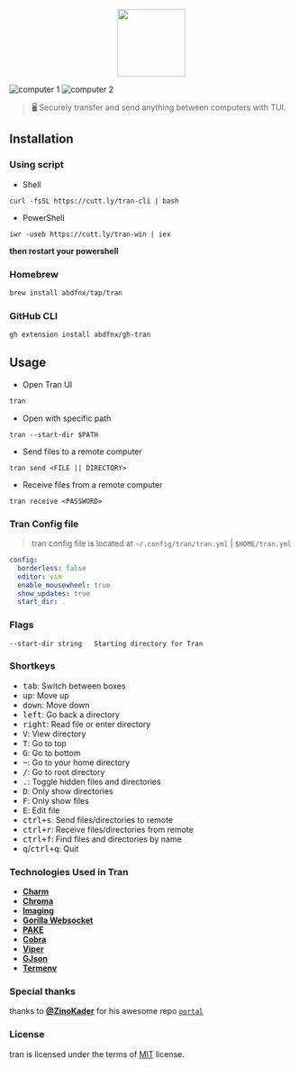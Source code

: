 <p align="center">
  <img src="https://raw.githubusercontent.com/abdfnx/tran/main/.github/assets/logo.svg" height="120px" />
</p>

![computer 1](https://user-images.githubusercontent.com/64256993/152999023-fbbe04aa-a4b5-449c-b589-27e1169cf851.gif)
![computer 2](https://user-images.githubusercontent.com/64256993/153002664-9c3db89e-5c71-4555-afa0-3866e37f5339.gif)

> 🖥️ Securely transfer and send anything between computers with TUI.

## Installation

### Using script

* Shell

```
curl -fsSL https://cutt.ly/tran-cli | bash
```

* PowerShell

```
iwr -useb https://cutt.ly/tran-win | iex
```

**then restart your powershell**

### Homebrew

```bash
brew install abdfnx/tap/tran
```

### GitHub CLI

```bash
gh extension install abdfnx/gh-tran
```

## Usage

* Open Tran UI

```bash
tran
```

* Open with specific path

```
tran --start-dir $PATH
```

* Send files to a remote computer

```
tran send <FILE || DIRECTORY>
```

* Receive files from a remote computer

```
tran receive <PASSWORD>
```

### Tran Config file

> tran config file is located at `~/.config/tran/tran.yml` | `$HOME/tran.yml`

```yml
config:
  borderless: false
  editor: vim
  enable_mousewheel: true
  show_updates: true
  start_dir: .
```

### Flags

```
--start-dir string   Starting directory for Tran
```

### Shortkeys

* <kbd>tab</kbd>: Switch between boxes
* <kbd>up</kbd>: Move up
* <kbd>down</kbd>: Move down
* <kbd>left</kbd>: Go back a directory
* <kbd>right</kbd>: Read file or enter directory
* <kbd>V</kbd>: View directory
* <kbd>T</kbd>: Go to top
* <kbd>G</kbd>: Go to bottom
* <kbd>~</kbd>: Go to your home directory
* <kbd>/</kbd>: Go to root directory
* <kbd>.</kbd>: Toggle hidden files and directories
* <kbd>D</kbd>: Only show directories
* <kbd>F</kbd>: Only show files
* <kbd>E</kbd>: Edit file
* <kbd>ctrl+s</kbd>: Send files/directories to remote
* <kbd>ctrl+r</kbd>: Receive files/directories from remote
* <kbd>ctrl+f</kbd>: Find files and directories by name
* <kbd>q</kbd>/<kbd>ctrl+q</kbd>: Quit

### Technologies Used in Tran

- [**Charm**](https://charm.sh)
- [**Chroma**](https://github.com/alecthomas/chroma)
- [**Imaging**](https://github.com/disintegration/imaging)
- [**Gorilla Websocket**](https://github.com/gorilla/websocket)
- [**PAKE**](https://github.com/schollz/pake)
- [**Cobra**](https://github.com/spf13/cobra)
- [**Viper**](https://github.com/spf13/viper)
- [**GJson**](https://github.com/tidwall/gjson)
- [**Termenv**](https://github.com/muesli/termenv)

### Special thanks

thanks to [**@ZinoKader**](https://github.com/ZinoKader) for his awesome repo [`portal`](https://github.com/ZinoKader/portal)

### License

tran is licensed under the terms of [MIT](https://github.com/abdfnx/tran/blob/main/LICENSE) license.
